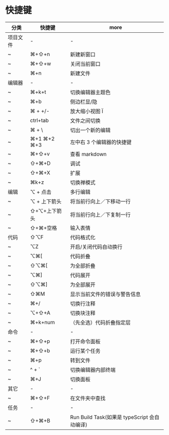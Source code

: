 # 快捷键

| 分类     | 快捷键       | more                                         |
| -------- | ------------ | -------------------------------------------- |
| 项目文件 | -            | -                                            |
| ~        | ⌘+⇧+n        | 新建新窗口                                   |
| ~        | ⌘+⇧+w        | 关闭当前窗口                                 |
| ~        | ⌘+n          | 新建文件                                     |
| 编辑器   | -            | -                                            |
| ~        | ⌘+k+t        | 切换编辑器主题色                             |
| ~        | ⌘+b          | 侧边栏显/隐                                  |
| ~        | ⌘ + +/-      | 放大缩小视图 Ï                               |
| ~        | ctrl+tab     | 文件之间切换                                 |
| ~        | ⌘ + \\       | 切出一个新的编辑                             |
| ~        | ⌘+1 ⌘+2 ⌘+3  | 左中右 3 个编辑器的快捷键                    |
| ~        | ⌘+⇧+v        | 查看 markdown                                |
| ~        | ⇧+⌘+D        | 调试                                         |
| ~        | ⇧+⌘+X        | 扩展                                         |
| ~        | ⌘k+z         | 切换禅模式                                   |
| 编辑     | ⌥ + 点击     | 多行编辑                                     |
| ~        | ⌥ + 上下箭头 | 将当前行向上／下移动一行                     |
| ~        | ⇧+⌥+上下箭头 | 将当前行向上／下复制一行                     |
| ~        | ⇧+⌘+空格     | 输入表情                                     |
| 代码     | ⇧⌥F          | 代码格式化                                   |
| ~        | ⌥Z           | 开启/关闭代码自动换行                        |
| ~        | ⌥⌘[          | 代码折叠                                     |
| ~        | ⇧⌥⌘[         | 为全部折叠                                   |
| ~        | ⌥⌘]          | 代码展开                                     |
| ~        | ⇧⌥⌘]         | 为全部展开                                   |
| ~        | ⇧⌘M          | 显示当前文件的错误与警告信息                 |
| ~        | ⌘+/          | 切换行注释                                   |
| ~        | ⌥+⇧+A        | 切换块注释                                   |
| ~        | ⌘+k+num      | （先全选）代码折叠指定层                     |
| 命令     | -            | -                                            |
| ~        | ⌘+⇧+p        | 打开命令面板                                 |
| ~        | ⌘+⇧+b        | 运行某个任务                                 |
| ~        | ⌘+p          | 转到文件                                     |
| ~        | ^ + `        | 切换编辑器内部终端                           |
| ~        | ⌘+J          | 切换面板                                     |
| 其它     | -            | -                                            |
| ~        | ⌘+⇧+F        | 在文件夹中查找                               |
| 任务     | -            | -                                            |
| ~        | ⇧+⌘+B        | Run Build Task(如果是 typeScript 会自动编译) |